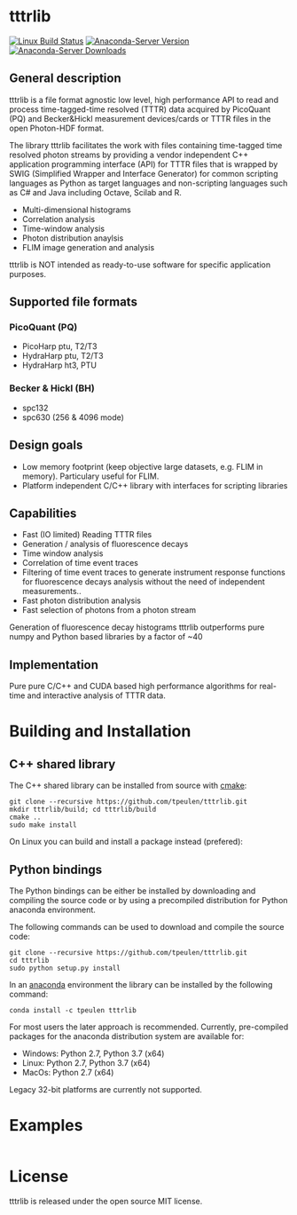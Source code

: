  # tttrlib
[![Linux Build Status](https://travis-ci.org/Fluorescence-Tools/LabelLib.svg?branch=master)](https://travis-ci.org/Fluorescence-Tools/LabelLib)
[![Anaconda-Server Version](https://anaconda.org/tpeulen/tttrlib/badges/version.svg)](https://anaconda.org/tpeulen/tttrlib)
[![Anaconda-Server Downloads](https://anaconda.org/tpeulen/tttrlib/badges/downloads.svg)](https://anaconda.org/tpeulen/tttrlib)

## General description

tttrlib is a file format agnostic low level, high performance API to read and process time-tagged-time resolved (TTTR) 
data acquired by  PicoQuant (PQ) and Becker&Hickl measurement devices/cards or TTTR files in the open Photon-HDF format.

The library tttrlib facilitates the work with files containing time-tagged time resolved photon streams by providing 
a vendor independent C++ application programming interface (API) for TTTR files that is wrapped by SWIG (Simplified 
Wrapper and Interface Generator) for common scripting languages as Python as target languages and non-scripting 
languages such as C# and Java including Octave, Scilab and R.


* Multi-dimensional histograms
* Correlation analysis
* Time-window analysis
* Photon distribution anaylsis
* FLIM image generation and analysis

tttrlib is NOT intended as ready-to-use software for specific application purposes.


## Supported file formats

### PicoQuant (PQ)
* PicoHarp ptu, T2/T3
* HydraHarp ptu, T2/T3
* HydraHarp ht3, PTU


### Becker & Hickl (BH)
* spc132 
* spc630 (256 & 4096 mode)


## Design goals

* Low memory footprint (keep objective large datasets, e.g.  FLIM in memory). 
  Particulary useful for FLIM.
* Platform independent C/C++ library with interfaces for scripting libraries 


## Capabilities

* Fast (IO limited) Reading TTTR files
* Generation / analysis of fluorescence decays
* Time window analysis
* Correlation of time event traces
* Filtering of time event traces to generate instrument response functions for fluorescence decays 
analysis without the need of independent measurements.. 
* Fast photon distribution analysis
* Fast selection of photons from a photon stream

Generation of fluorescence decay histograms tttrlib outperforms pure numpy and Python based
libraries by a factor of ~40  


## Implementation

Pure pure C/C++ and CUDA based high performance algorithms for real-time and interactive 
analysis of TTTR data.

# Building and Installation

## C++ shared library

The C++ shared library can be installed from source with [cmake](https://cmake.org/):

```console
git clone --recursive https://github.com/tpeulen/tttrlib.git
mkdir tttrlib/build; cd tttrlib/build
cmake ..
sudo make install
```

On Linux you can build and install a package instead (prefered):

## Python bindings
The Python bindings can be either be installed by downloading and compiling the source code or by using a 
precompiled distribution for Python anaconda environment.


The following commands can be used to download and compile the source code:

```console
git clone --recursive https://github.com/tpeulen/tttrlib.git
cd tttrlib
sudo python setup.py install
```

In an [anaconda](https://www.anaconda.com/) environment the library can be installed by the following command: 
```console
conda install -c tpeulen tttrlib
```

For most users the later approach is recommended. Currently, pre-compiled packages for the anaconda distribution
system are available for:

* Windows: Python 2.7, Python 3.7 (x64)
* Linux: Python 2.7, Python 3.7 (x64)
* MacOs: Python 2.7 (x64)

Legacy 32-bit platforms are currently not supported.

# Examples


```python

```
  
  


# License

tttrlib is released under the open source MIT license.

